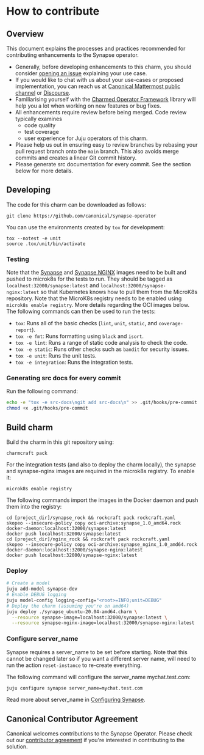 # How to contribute

## Overview

This document explains the processes and practices recommended for contributing
enhancements to the Synapse operator.

- Generally, before developing enhancements to this charm, you should consider
[opening an issue](https://github.com/canonical/synapse-operator/issues)
explaining your use case.
- If you would like to chat with us about your use-cases or proposed
implementation, you can reach us at [Canonical Mattermost public channel](https://chat.charmhub.io/charmhub/channels/charm-dev)
or [Discourse](https://discourse.charmhub.io/).
- Familiarising yourself with the [Charmed Operator Framework](https://juju.is/docs/sdk)
library will help you a lot when working on new features or bug fixes.
- All enhancements require review before being merged. Code review typically
examines
  - code quality
  - test coverage
  - user experience for Juju operators of this charm.
- Please help us out in ensuring easy to review branches by rebasing your pull
request branch onto the `main` branch. This also avoids merge commits and
creates a linear Git commit history.
- Please generate src documentation for every commit. See the section below for
more details.

## Developing

The code for this charm can be downloaded as follows:

```
git clone https://github.com/canonical/synapse-operator
```

You can use the environments created by `tox` for development:

```shell
tox --notest -e unit
source .tox/unit/bin/activate
```

### Testing

Note that the [Synapse](synapse_rock/rockcraft.yaml) and [Synapse NGINX](synapse_nginx_rock/rockcraft.yaml)
images need to be built and pushed to microk8s for the tests to run. They should
be tagged as `localhost:32000/synapse:latest` and
`localhost:32000/synapse-nginx:latest` so that Kubernetes knows how to pull them
from the MicroK8s repository. Note that the MicroK8s registry needs to be
enabled using `microk8s enable registry`. More details regarding the OCI images
below. The following commands can then be used to run the tests:

* `tox`: Runs all of the basic checks (`lint`, `unit`, `static`, and `coverage-report`).
* `tox -e fmt`: Runs formatting using `black` and `isort`.
* `tox -e lint`: Runs a range of static code analysis to check the code.
* `tox -e static`: Runs other checks such as `bandit` for security issues.
* `tox -e unit`: Runs the unit tests.
* `tox -e integration`: Runs the integration tests.

### Generating src docs for every commit

Run the following command:

```bash
echo -e "tox -e src-docs\ngit add src-docs\n" >> .git/hooks/pre-commit
chmod +x .git/hooks/pre-commit
```

## Build charm

Build the charm in this git repository using:

```shell
charmcraft pack
```
For the integration tests (and also to deploy the charm locally), the synapse
and synapse-nginx images are required in the microk8s registry. To enable it:

    microk8s enable registry

The following commands import the images in the Docker daemon and push them into
the registry:

    cd [project_dir]/synapse_rock && rockcraft pack rockcraft.yaml
    skopeo --insecure-policy copy oci-archive:synapse_1.0_amd64.rock docker-daemon:localhost:32000/synapse:latest
    docker push localhost:32000/synapse:latest
    cd [project_dir]/nginx_rock && rockcraft pack rockcraft.yaml
    skopeo --insecure-policy copy oci-archive:synapse_nginx_1.0_amd64.rock docker-daemon:localhost:32000/synapse-nginx:latest
    docker push localhost:32000/synapse-nginx:latest

### Deploy

```bash
# Create a model
juju add-model synapse-dev
# Enable DEBUG logging
juju model-config logging-config="<root>=INFO;unit=DEBUG"
# Deploy the charm (assuming you're on amd64)
juju deploy ./synapse_ubuntu-20.04-amd64.charm \
  --resource synapse-image=localhost:32000/synapse:latest \
  --resource synapse-nginx-image=localhost:32000/synapse-nginx:latest
```

### Configure server_name

Synapse requires a server_name to be set before starting. Note that this cannot
be changed later so if you want a different server name, will need to run the
action `reset-instance` to re-create everything.

The following command will configure the server_name mychat.test.com:

```bash
juju configure synapse server_name=mychat.test.com
```

Read more about server_name in [Configuring Synapse](https://matrix-org.github.io/synapse/latest/usage/configuration/config_documentation.html#server_name).

## Canonical Contributor Agreement

Canonical welcomes contributions to the Synapse Operator. Please check out our [contributor agreement](https://ubuntu.com/legal/contributors) if you're interested in contributing to the solution.
